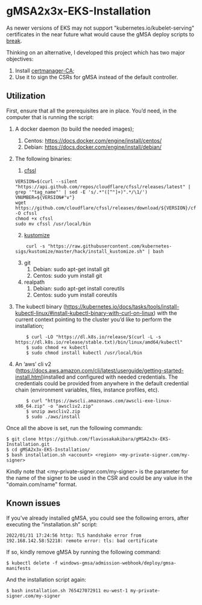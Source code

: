 # gMSA2x3x-EKS-Installation

As newer versions of EKS may not support "kubernetes.io/kubelet-serving" certificates in the near future what would cause the gMSA deploy scripts to [break](https://github.com/kubernetes-sigs/windows-gmsa/blob/master/admission-webhook/deploy/create-signed-cert.sh#L120_).

Thinking on an alternative, I developed this project which has two major objectives:

1. Install [certmanager-CA](https://github.com/cert-manager/signer-ca);
2. Use it to sign the CSRs for gMSA instead of the default controller.

## Utilization

First, ensure that all the prerequisites are in place. You’d need, in the computer that is running the script:

1. A docker daemon (to build the needed images);
    1. Centos: https://docs.docker.com/engine/install/centos/
    2. Debian: https://docs.docker.com/engine/install/debian/
2. The following binaries:
    1. [cfssl](https://computingforgeeks.com/how-to-install-cloudflare-cfssl-on-linux-macos/) 

    ```shell
    VERSION=$(curl --silent "https://api.github.com/repos/cloudflare/cfssl/releases/latest" | grep '"tag_name"' | sed -E 's/.*"([^"]+)".*/\1/')
    VNUMBER=${VERSION#"v"}
    wget https://github.com/cloudflare/cfssl/releases/download/${VERSION}/cfssl_${VNUMBER}_linux_amd64 -O cfssl
    chmod +x cfssl
    sudo mv cfssl /usr/local/bin
    ```

    2. [kustomize](https://kubectl.docs.kubernetes.io/installation/kustomize/binaries/)
    ```shell
        curl -s "https://raw.githubusercontent.com/kubernetes-sigs/kustomize/master/hack/install_kustomize.sh" | bash
    ```
    3. git
        1. Debian: sudo apt-get install git
        2. Centos: sudo yum install git
    4. realpath
        1. Debian: sudo apt-get install coreutils
        2. Centos: sudo yum install coreutils

3. The kubectl binary (https://kubernetes.io/docs/tasks/tools/install-kubectl-linux/#install-kubectl-binary-with-curl-on-linux) with the current context pointing to the cluster you’d like to perform the installation;

    ```shell
        $ curl -LO "https://dl.k8s.io/release/$(curl -L -s https://dl.k8s.io/release/stable.txt)/bin/linux/amd64/kubectl"
        $ sudo chmod +x kubectl
        $ sudo chmod install kubectl /usr/local/bin
    ```

4. An ‘aws’ cli v2 (https://docs.aws.amazon.com/cli/latest/userguide/getting-started-install.html)installed and configured with needed credentials. The credentials could be provided from anywhere in the default credential chain (environment variables, files, instance profiles, etc).

    ```shell
        $ curl "https://awscli.amazonaws.com/awscli-exe-linux-x86_64.zip" -o "awscliv2.zip"
        $ unzip awscliv2.zip
        $ sudo ./aws/install
    ```

Once all the above is set, run the following commands:

```
$ git clone https://github.com/flaviosakakibara/gMSA2x3x-EKS-Installation.git
$ cd gMSA2x3x-EKS-Installation/
$ bash installation.sh <account> <region> <my-private-signer.com/my-signer>
```

Kindly note that <my-private-signer.com/my-signer> is the parameter for the name of the signer to be used in the CSR and could be any value in the "domain.com/name" format.

## Known issues

If you’ve already installed gMSA, you could see the following errors, after executing the “installation.sh” script:

```log
2022/01/31 17:24:56 http: TLS handshake error from 192.168.142.58:52218: remote error: tls: bad certificate
```

If so, kindly remove gMSA by running the following command:

```shell
$ kubectl delete -f windows-gmsa/admission-webhook/deploy/gmsa-manifests
```

And the installation script again:

```shell
$ bash installation.sh 765427072911 eu-west-1 my-private-signer.com/my-signer
```
